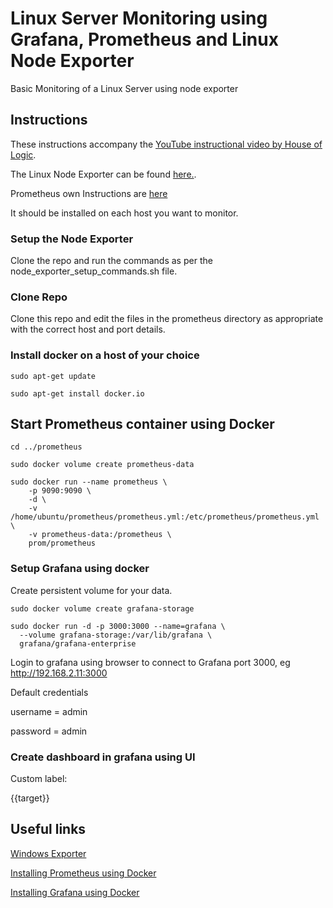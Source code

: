 # Linux Server Monitoring using Grafana, Prometheus and Linux Node Exporter

Basic Monitoring of a Linux Server using node exporter

## Instructions
These instructions accompany the [YouTube instructional video by House of Logic](https://youtu.be/9LGIcHf2r6o).

The Linux Node Exporter can be found [here.](https://github.com/prometheus/node_exporter).

Prometheus own Instructions are [here](https://prometheus.io/docs/guides/node-exporter/)

It should be installed on each host you want to monitor.

### Setup the Node Exporter

Clone the repo and run the commands as per the node_exporter_setup_commands.sh file.

### Clone Repo

Clone this repo and edit the files in the prometheus directory as appropriate with the correct host and port details.

### Install docker on a host of your choice

```
sudo apt-get update

sudo apt-get install docker.io
```

## Start Prometheus container using Docker

```
cd ../prometheus

sudo docker volume create prometheus-data

sudo docker run --name prometheus \
    -p 9090:9090 \
    -d \
    -v /home/ubuntu/prometheus/prometheus.yml:/etc/prometheus/prometheus.yml \
    -v prometheus-data:/prometheus \
    prom/prometheus

```

### Setup Grafana using docker

Create persistent volume for your data.

```
sudo docker volume create grafana-storage

sudo docker run -d -p 3000:3000 --name=grafana \
  --volume grafana-storage:/var/lib/grafana \
  grafana/grafana-enterprise

```

Login to grafana using browser to connect to Grafana port 3000, eg http://192.168.2.11:3000

Default credentials

username = admin

password = admin 

### Create dashboard in grafana using UI

Custom label:

{{target}}


## Useful links

[Windows Exporter](https://github.com/prometheus-community/windows_exporter)

[Installing Prometheus using Docker](https://prometheus.io/docs/prometheus/latest/installation/#using-docker)

[Installing Grafana using Docker](https://grafana.com/docs/grafana/latest/setup-grafana/installation/docker/#run-grafana-docker-image)
